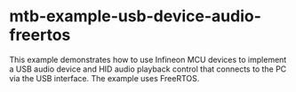 # mtb-example-usb-device-audio-freertos
This example demonstrates how to use Infineon MCU devices to implement a USB audio device and HID audio playback control that connects to the PC via the USB interface. The example uses FreeRTOS.
